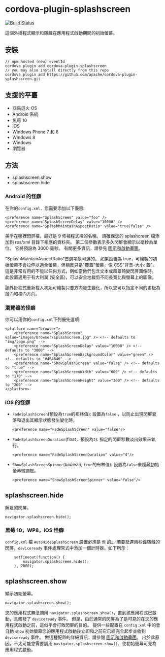 <!--
# license: Licensed to the Apache Software Foundation (ASF) under one
#         or more contributor license agreements.  See the NOTICE file
#         distributed with this work for additional information
#         regarding copyright ownership.  The ASF licenses this file
#         to you under the Apache License, Version 2.0 (the
#         "License"); you may not use this file except in compliance
#         with the License.  You may obtain a copy of the License at
#
#           http://www.apache.org/licenses/LICENSE-2.0
#
#         Unless required by applicable law or agreed to in writing,
#         software distributed under the License is distributed on an
#         "AS IS" BASIS, WITHOUT WARRANTIES OR CONDITIONS OF ANY
#         KIND, either express or implied.  See the License for the
#         specific language governing permissions and limitations
#         under the License.
-->

# cordova-plugin-splashscreen

[![Build Status](https://travis-ci.org/apache/cordova-plugin-splashscreen.svg)](https://travis-ci.org/apache/cordova-plugin-splashscreen)

這個外掛程式顯示和隱藏在應用程式啟動期間的初始螢幕。

## 安裝

    // npm hosted (new) eventId
    cordova plugin add cordova-plugin-splashscreen
    // you may also install directly from this repo
    cordova plugin add https://github.com/apache/cordova-plugin-splashscreen.git
    

## 支援的平臺

  * 亞馬遜火 OS
  * Android 系統
  * 黑莓 10
  * iOS
  * Windows Phone 7 和 8
  * Windows 8
  * Windows
  * 瀏覽器

## 方法

  * splashscreen.show
  * splashscreen.hide

### Android 的怪癖

在你的`config.xml`，您需要添加以下優惠:

    <preference name="SplashScreen" value="foo" />
    <preference name="SplashScreenDelay" value="10000" />
    <preference name="SplashMaintainAspectRatio" value="true|false" />
    

美孚在哪裡閃屏檔，最好是 9 修補程式檔的名稱。 請確保您的 splashcreen 檔添加到 res/xml 目錄下相應的資料夾。 第二個參數表示多久閃屏會顯示以毫秒為單位。 它將預設為 3000 毫秒。 有關更多資訊，請參見 [圖示和啟動畫面](http://cordova.apache.org/docs/en/edge/config_ref_images.md.html)。

"SplashMaintainAspectRatio"首選項是可選的。 如果設置為 true，可繪製的初始螢幕不會拉伸以適合螢幕，但相反只是"覆蓋"螢幕，像 CSS"背景-大小: 蓋"。 這是非常有用的不能以任何方式，例如當他們包含文本或風景畸變閃屏圖像時。 此設置適用于有大利潤 (安全區)，可以安全地裁剪不同長寬比與螢幕上的圖像。

該外掛程式重新載入初始可繪製只要方向發生變化，所以您可以指定不同的畫板為縱向和橫向方向。

### 瀏覽器的怪癖

你可以用你的`config.xml`下列優先選項:

    <platform name="browser">
        <preference name="SplashScreen" value="images/browser/splashscreen.jpg" /> <!-- defaults to "img/logo.png" -->
        <preference name="SplashScreenDelay" value="10000" /> <!-- defaults to "3000" -->
        <preference name="SplashScreenBackgroundColor" value="green" /> <!-- defaults to "#464646" -->
        <preference name="ShowSplashScreen" value="false" /> <!-- defaults to "true" -->
        <preference name="SplashScreenWidth" value="600" /> <!-- defaults to "170" -->
        <preference name="SplashScreenHeight" value="300" /> <!-- defaults to "200" -->
    </platform>
    

### iOS 的怪癖

  * `FadeSplashScreen`(預設為`true`的布林值): 設置為`false` ，以防止出現閃屏衰落和退出其顯示狀態發生變化時。
    
        <preference name="FadeSplashScreen" value="false"/>
        

  * `FadeSplashScreenDuration`(float，預設為`2`): 指定的閃屏秒數淡出效果來執行。
    
        <preference name="FadeSplashScreenDuration" value="4"/>
        

  * `ShowSplashScreenSpinner`(boolean, `true`的布林值): 設置為`false`來隱藏初始螢幕微調框。
    
        <preference name="ShowSplashScreenSpinner" value="false"/>
        

## splashscreen.hide

解雇的閃屏。

    navigator.splashscreen.hide();
    

### 黑莓 10，WP8，iOS 怪癖

`config.xml` 檔 `AutoHideSplashScreen` 設置必須是 `假` 的。 若要延遲兩秒鐘隱藏的閃屏，`deviceready` 事件處理常式中添加一個計時器，如下所示：

        setTimeout(function() {
            navigator.splashscreen.hide();
        }, 2000);
    

## splashscreen.show

顯示初始螢幕。

    navigator.splashscreen.show();
    

您的應用程式無法調用 `navigator.splashscreen.show()`，直到該應用程式已啟動，且觸發了 `deviceready` 事件。 但是，由於通常的閃屏為了是可見的在您的應用程式啟動之前，這似乎會打敗閃屏的目的。 提供一些配置在 `config.xml` 中的會自動 `show` 初始螢幕您的應用程式啟動後立即和之前它已經完全起步並收到 `deviceready` 事件。 做這種配置的詳細資訊，請參閱 [圖示和啟動畫面](http://cordova.apache.org/docs/en/edge/config_ref_images.md.html)。 出於此原因，不太可能您需要調用 `navigator.splashscreen.show()`，使初始螢幕可見為應用程式啟動。
